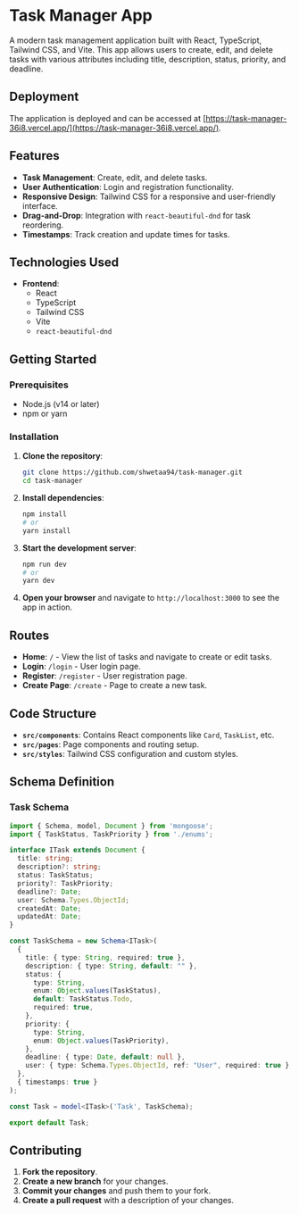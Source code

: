 
# Task Manager App

A modern task management application built with React, TypeScript, Tailwind CSS, and Vite. This app allows users to create, edit, and delete tasks with various attributes including title, description, status, priority, and deadline.


## Deployment

The application is deployed and can be accessed at [https://task-manager-36i8.vercel.app/](https://task-manager-36i8.vercel.app/).

## Features

- **Task Management**: Create, edit, and delete tasks.
- **User Authentication**: Login and registration functionality.
- **Responsive Design**: Tailwind CSS for a responsive and user-friendly interface.
- **Drag-and-Drop**: Integration with `react-beautiful-dnd` for task reordering.
- **Timestamps**: Track creation and update times for tasks.

## Technologies Used

- **Frontend**:
  - React
  - TypeScript
  - Tailwind CSS
  - Vite
  - `react-beautiful-dnd`

## Getting Started

### Prerequisites

- Node.js (v14 or later)
- npm or yarn

### Installation

1. **Clone the repository**:

   ```bash
   git clone https://github.com/shwetaa94/task-manager.git
   cd task-manager
   ```

2. **Install dependencies**:

   ```bash
   npm install
   # or
   yarn install
   ```

3. **Start the development server**:

   ```bash
   npm run dev
   # or
   yarn dev
   ```

4. **Open your browser** and navigate to `http://localhost:3000` to see the app in action.

## Routes

- **Home**: `/` - View the list of tasks and navigate to create or edit tasks.
- **Login**: `/login` - User login page.
- **Register**: `/register` - User registration page.
- **Create Page**: `/create` - Page to create a new task.

## Code Structure

- **`src/components`**: Contains React components like `Card`, `TaskList`, etc.
- **`src/pages`**: Page components and routing setup.
- **`src/styles`**: Tailwind CSS configuration and custom styles.

## Schema Definition

### Task Schema

```typescript
import { Schema, model, Document } from 'mongoose';
import { TaskStatus, TaskPriority } from './enums';

interface ITask extends Document {
  title: string;
  description?: string;
  status: TaskStatus;
  priority?: TaskPriority;
  deadline?: Date;
  user: Schema.Types.ObjectId;
  createdAt: Date;
  updatedAt: Date;
}

const TaskSchema = new Schema<ITask>(
  {
    title: { type: String, required: true },
    description: { type: String, default: "" },
    status: {
      type: String,
      enum: Object.values(TaskStatus),
      default: TaskStatus.Todo,
      required: true,
    },
    priority: {
      type: String,
      enum: Object.values(TaskPriority),
    },
    deadline: { type: Date, default: null },
    user: { type: Schema.Types.ObjectId, ref: "User", required: true },
  },
  { timestamps: true }
);

const Task = model<ITask>('Task', TaskSchema);

export default Task;
```



## Contributing

1. **Fork the repository**.
2. **Create a new branch** for your changes.
3. **Commit your changes** and push them to your fork.
4. **Create a pull request** with a description of your changes.



